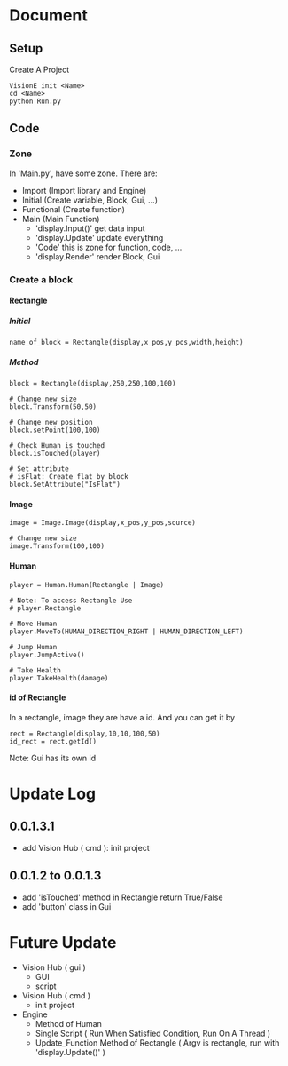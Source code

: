 # Document
## Setup 
Create A Project
```
VisionE init <Name>
cd <Name>
python Run.py
```
## Code 
### Zone
In 'Main.py', have some zone. There are:
* Import (Import library and Engine)
* Initial (Create variable, Block, Gui, ...)
* Functional (Create function)
* Main (Main Function)
    - 'display.Input()' get data input
    - 'display.Update' update everything
    - 'Code' this is zone for function, code, ...
    - 'display.Render' render Block, Gui
### Create a block

#### Rectangle
##### Initial
```
name_of_block = Rectangle(display,x_pos,y_pos,width,height)
```

##### Method
```
block = Rectangle(display,250,250,100,100)

# Change new size
block.Transform(50,50) 

# Change new position
block.setPoint(100,100)

# Check Human is touched
block.isTouched(player)

# Set attribute
# isFlat: Create flat by block 
block.SetAttribute("IsFlat")
```
#### Image
```
image = Image.Image(display,x_pos,y_pos,source)

# Change new size
image.Transform(100,100)
```
#### Human
```
player = Human.Human(Rectangle | Image)

# Note: To access Rectangle Use
# player.Rectangle

# Move Human
player.MoveTo(HUMAN_DIRECTION_RIGHT | HUMAN_DIRECTION_LEFT)

# Jump Human
player.JumpActive()

# Take Health
player.TakeHealth(damage)
```
#### id of Rectangle
In a rectangle, image they are have a id. And you can get it by
```
rect = Rectangle(display,10,10,100,50)
id_rect = rect.getId()
```
Note: Gui has its own id


# Update Log
## 0.0.1.3.1
- add Vision Hub (  cmd  ): init project
## 0.0.1.2 to 0.0.1.3
- add 'isTouched' method in Rectangle return True/False
- add 'button' class in Gui
# Future Update
- Vision Hub (  gui  )
    * GUI
    * script
- Vision Hub (  cmd  )
    * init project
- Engine
    * Method of Human
    * Single Script ( Run When Satisfied Condition, Run On A Thread )
    * Update_Function Method of Rectangle ( Argv is rectangle, run with 'display.Update()' ) 